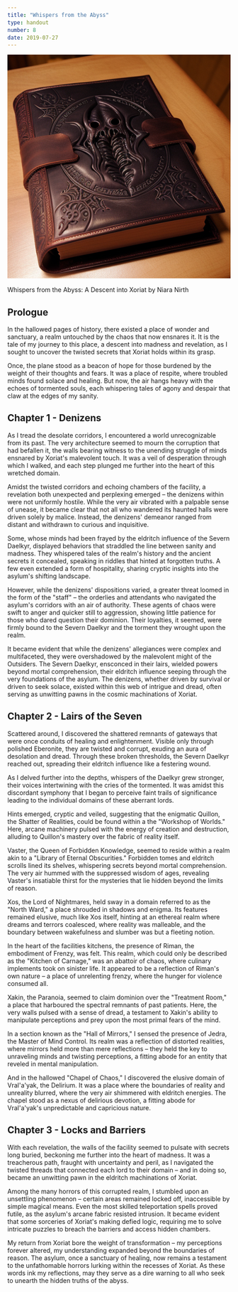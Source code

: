 ```yaml
---
title: "Whispers from the Abyss"
type: handout
number: 8
date: 2019-07-27
---
```


![Whispers from the Abyss: A Descent into Xoriat](/assets/images/handouts/whispers-from-the-abyss.png)

Whispers from the Abyss: A Descent into Xoriat
by Niara Nirth

## Prologue 

In the hallowed pages of history, there existed a place of wonder and sanctuary, a realm untouched by the chaos that now ensnares it. It is the tale of my journey to this place, a descent into madness and revelation, as I sought to uncover the twisted secrets that Xoriat holds within its grasp.

Once, the plane stood as a beacon of hope for those burdened by the weight of their thoughts and fears. It was a place of respite, where troubled minds found solace and healing. But now, the air hangs heavy with the echoes of tormented souls, each whispering tales of agony and despair that claw at the edges of my sanity.

## Chapter 1 - Denizens

As I tread the desolate corridors, I encountered a world unrecognizable from its past. The very architecture seemed to mourn the corruption that had befallen it, the walls bearing witness to the unending struggle of minds ensnared by Xoriat's malevolent touch. It was a veil of desperation through which I walked, and each step plunged me further into the heart of this wretched domain.

Amidst the twisted corridors and echoing chambers of the facility, a revelation both unexpected and perplexing emerged – the denizens within were not uniformly hostile. While the very air vibrated with a palpable sense of unease, it became clear that not all who wandered its haunted halls were driven solely by malice. Instead, the denizens' demeanor ranged from distant and withdrawn to curious and inquisitive.

Some, whose minds had been frayed by the eldritch influence of the Severn Daelkyr, displayed behaviors that straddled the line between sanity and madness. They whispered tales of the realm's history and the ancient secrets it concealed, speaking in riddles that hinted at forgotten truths. A few even extended a form of hospitality, sharing cryptic insights into the asylum's shifting landscape.

However, while the denizens' dispositions varied, a greater threat loomed in the form of the "staff" – the orderlies and attendants who navigated the asylum's corridors with an air of authority. These agents of chaos were swift to anger and quicker still to aggression, showing little patience for those who dared question their dominion. Their loyalties, it seemed, were firmly bound to the Severn Daelkyr and the torment they wrought upon the realm.

It became evident that while the denizens' allegiances were complex and multifaceted, they were overshadowed by the malevolent might of the Outsiders. The Severn Daelkyr, ensconced in their lairs, wielded powers beyond mortal comprehension, their eldritch influence seeping through the very foundations of the asylum. The denizens, whether driven by survival or driven to seek solace, existed within this web of intrigue and dread, often serving as unwitting pawns in the cosmic machinations of Xoriat.

## Chapter 2 - Lairs of the Seven

Scattered around, I discovered the shattered remnants of gateways that were once conduits of healing and enlightenment. Visible only through polished Eberonite, they are twisted and corrupt, exuding an aura of desolation and dread. Through these broken thresholds, the Severn Daelkyr reached out, spreading their eldritch influence like a festering wound.

As I delved further into the depths, whispers of the Daelkyr grew stronger, their voices intertwining with the cries of the tormented. It was amidst this discordant symphony that I began to perceive faint trails of significance leading to the individual domains of these aberrant lords.

Hints emerged, cryptic and veiled, suggesting that the enigmatic Quillon, the Shatter of Realities, could be found within a the "Workshop of Worlds." Here, arcane machinery pulsed with the energy of creation and destruction, alluding to Quillon's mastery over the fabric of reality itself.

Vaster, the Queen of Forbidden Knowledge, seemed to reside within a realm akin to a "Library of Eternal Obscurities." Forbidden tomes and eldritch scrolls lined its shelves, whispering secrets beyond mortal comprehension. The very air hummed with the suppressed wisdom of ages, revealing Vaster's insatiable thirst for the mysteries that lie hidden beyond the limits of reason.

Xos, the Lord of Nightmares, held sway in a domain referred to as the "North Ward," a place shrouded in shadows and enigma. Its features remained elusive, much like Xos itself, hinting at an ethereal realm where dreams and terrors coalesced, where reality was malleable, and the boundary between wakefulness and slumber was but a fleeting notion.

In the heart of the facilities kitchens, the presence of Riman, the embodiment of Frenzy, was felt. This realm, which could only be described as the "Kitchen of Carnage," was an abattoir of chaos, where culinary implements took on sinister life. It appeared to be a reflection of Riman's own nature – a place of unrelenting frenzy, where the hunger for violence consumed all.

Xakin, the Paranoia, seemed to claim dominion over the "Treatment Room," a place that harboured the spectral remnants of past patients. Here, the very walls pulsed with a sense of dread, a testament to Xakin's ability to manipulate perceptions and prey upon the most primal fears of the mind.

In a section known as the "Hall of Mirrors," I sensed the presence of Jedra, the Master of Mind Control. Its realm was a reflection of distorted realities, where mirrors held more than mere reflections – they held the key to unraveling minds and twisting perceptions, a fitting abode for an entity that reveled in mental manipulation.

And in the hallowed "Chapel of Chaos," I discovered the elusive domain of Vral'a'yak, the Delirium. It was a place where the boundaries of reality and unreality blurred, where the very air shimmered with eldritch energies. The chapel stood as a nexus of delirious devotion, a fitting abode for Vral'a'yak's unpredictable and capricious nature.

## Chapter 3 - Locks and Barriers

With each revelation, the walls of the facility seemed to pulsate with secrets long buried, beckoning me further into the heart of madness. It was a treacherous path, fraught with uncertainty and peril, as I navigated the twisted threads that connected each lord to their domain – and in doing so, became an unwitting pawn in the eldritch machinations of Xoriat.

Among the many horrors of this corrupted realm, I stumbled upon an unsettling phenomenon – certain areas remained locked off, inaccessible by simple magical means. Even the most skilled teleportation spells proved futile, as the asylum's arcane fabric resisted intrusion. It became evident that some sorceries of Xoriat's making defied logic, requiring me to solve intricate puzzles to breach the barriers and access hidden chambers.

My return from Xoriat bore the weight of transformation – my perceptions forever altered, my understanding expanded beyond the boundaries of reason. The asylum, once a sanctuary of healing, now remains a testament to the unfathomable horrors lurking within the recesses of Xoriat. As these words ink my reflections, may they serve as a dire warning to all who seek to unearth the hidden truths of the abyss.